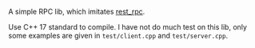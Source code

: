 A simple RPC lib, which imitates [rest_rpc](https://github.com/qicosmos/rest_rpc).

Use C++ 17 standard to compile. I have not do much test on this lib, only some examples are given in `test/client.cpp` and `test/server.cpp`.
